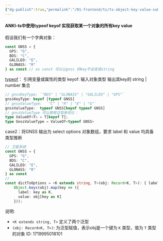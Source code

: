 ```yaml
---
{"dg-publish":true,"permalink":"/01-frontend/ts/ts-object-key-value-subtype/","title":"ts中使用typeof keyof 实现获取某一个对象的所有key value作为类型","tags":["typescript","Generics"],"created":"2024-09-21T23:59:36.813+08:00","updated":"2024-09-21T23:59:29.000+08:00"}
---
```


#### ANKI-ts中使用typeof keyof 实现获取某一个对象的所有key value
假设我们有一个字典对象：
```ts
const GNSS = {  
  GPS: "G",  
  BDS: "C",  
  GALILEO: "E",  
  GLONASS: "R"  
} as const // as const 可以让gnss 的key不会变成string
```
[typeof](https://www.typescriptlang.org/docs/handbook/2/typeof-types.html)： 引用变量或属性的类型
keyof: 输入对象类型 输出其key的 string | number  集合
```typescript
// gnssKeyType: `"BDS" | "GLONASS" | "GALILEO" | "GPS"`
gnssKeyType: keyof [typeof GNSS]
// gnssValueType:  `"C" | "R" | "E" | "G"`
gnssValueType:  typeof GNSS[keyof typeof GNSS]
// gnssValueType 可以使用泛型来优化：
type ValueOf<T> = T[keyof T];
type GnssValueType = ValueOf<typeof GNSS>
```
case2：将GNSS 输出为 select  options 对象数组，要求 label 和 value 均具备类型推断
```typescript
// 卫星系统  
const GNSS = {  
  GPS: "G",  
  BDS: "C",  
  GALILEO: "E",  
  GLONASS: "R"  
} as const
//
const dictToOptions = <K extends string, T>(obj: Record<K, T>): { label: K, value: T }[] =>  
    Object.keys(obj).map(key => ({  
      label: key as K,  
      value: obj[key as K]  
    }));
```
说明:
+ `<K extends string, T>` 定义了两个泛型
+ `(obj: Record<K, T>)`: 为泛型赋值，表示obj是一个键为 `K` 类型，值为 `T` 类型的对象
ID: 1719995018101
